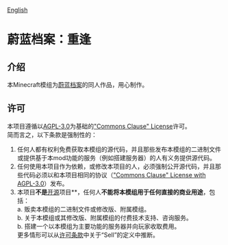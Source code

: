 [English](README.md)
# 蔚蓝档案：重逢
## 介绍
本Minecraft模组为[蔚蓝档案](https://bluearchive.nexon.com)的同人作品，用心制作。<br>
## 许可
本项目遵循以[AGPL-3.0](https://www.gnu.org/licenses/agpl-3.0.html)为基础的["Commons Clause" License](https://commonsclause.com/)许可。<br>
简而言之，以下条款是强制性的：<br>
1. 任何人都有权利免费获取本模组的源代码，并且那些发布本模组的二进制文件或提供基于本mod功能的服务（例如搭建服务器）的人有义务提供源代码。<br>
2. 任何使用本项目作为依赖，或修改本项目的人，必须强制公开源代码，并且那些代码必须以和本项目相同的协议（["Commons Clause" License with AGPL-3.0](LICENSE.txt)）发布。<br>
3. 本项目**不是**[开源](https://opensource.org/osd)项目**，任何人**不能将本模组用于任何直接的商业用途**，包括：<br>
  a. 贩卖本模组的二进制文件或修改版、附属模组。<br>
  b. 关于本模组或其修改版、附属模组的付费技术支持、咨询服务。<br>
  b. 搭建一个以本模组为主要功能的服务器并向玩家收取费用。<br>
  更多情形可以从[许可条款](LICENSE.txt)中关于“Sell”的定义中推断。<br>